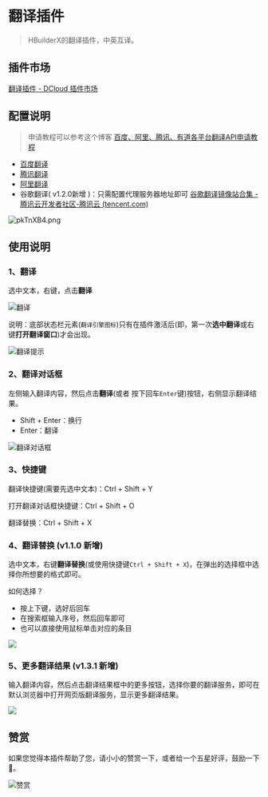 ﻿

# 翻译插件

> HBuilderX的翻译插件，中英互译。

## 插件市场

[翻译插件 - DCloud 插件市场](https://ext.dcloud.net.cn/plugin?id=19421)

## 配置说明

> 申请教程可以参考这个博客 [百度、阿里、腾讯、有道各平台翻译API申请教程](https://blog.csdn.net/weixin_44253490/article/details/126365385)
- [百度翻译](https://api.fanyi.baidu.com/product/11)
- [腾讯翻译](https://cloud.tencent.com/product/tmt)
- [阿里翻译](https://www.aliyun.com/product/ai/base_alimt?source=5176.11533457&userCode=wsnup3vv)
- 谷歌翻译( v1.2.0新增 )：只需配置代理服务器地址即可 [谷歌翻译镜像站合集 - 腾讯云开发者社区-腾讯云 (tencent.com)](https://cloud.tencent.com/developer/news/1478660)

![pkTnXB4.png](https://s21.ax1x.com/2024/07/26/pkbjHnP.png)

## 使用说明

### 1、翻译

选中文本，右键，点击**翻译**

![翻译](https://s21.ax1x.com/2024/07/19/pkT3rqK.png)

说明：底部状态栏元素(`翻译引擎图标`)只有在插件激活后(即，第一次**选中翻译**或右键**打开翻译窗口**)才会出现。

![翻译提示](https://s21.ax1x.com/2024/07/20/pkTYfk8.png)

### 2、翻译对话框

左侧输入翻译内容，然后点击**翻译**(或者 按下回车`Enter`键)按钮，右侧显示翻译结果。

- Shift + Enter：换行
- Enter：翻译

![翻译对话框](https://s21.ax1x.com/2024/07/19/pkTQRGn.png)

### 3、快捷键

翻译快捷键(需要先选中文本)：Ctrl + Shift + Y

打开翻译对话框快捷键：Ctrl + Shift + O

翻译替换：Ctrl + Shift + X

### 4、翻译替换 (v1.1.0 新增)

选中文本，右键**翻译替换**(或使用快捷键`Ctrl + Shift + X`)，在弹出的选择框中选择你所想要的格式即可。

如何选择？

- 按上下键，选好后回车
- 在搜索框输入序号，然后回车即可
- 也可以直接使用鼠标单击对应的条目

![](https://s21.ax1x.com/2024/07/23/pkHZJ1K.png)

### 5、更多翻译结果 (v1.3.1 新增)

输入翻译内容，然后点击翻译结果框中的更多按钮，选择你要的翻译服务，即可在默认浏览器中打开网页版翻译服务，显示更多翻译结果。

![](https://s21.ax1x.com/2024/08/01/pkX6E6J.png)

## 赞赏

如果您觉得本插件帮助了您，请小小的赞赏一下，或者给一个五星好评，鼓励一下🤣。

![赞赏](https://qmcx-ming.github.io/static/pay.png)
